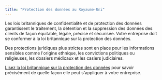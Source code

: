 ```yaml
---
title: "Protection des données au Royaume-Uni"
---
```

Les lois britanniques de confidentialité et de protection des données garantissent le traitement, la détention et la suppression des données des clients de façon équitable, légale, précise et sécurisée. Votre entreprise doit se conformer à la loi britannique sur la protection des données. 

Des protections juridiques plus strictes sont en place pour les informations sensibles comme l'origine ethnique, les convictions politiques ou religieuses, les dossiers médicaux et les casiers judiciaires.

[Lisez la loi britannique sur la protection des données](http://www.legislation.gov.uk/ukpga/1998/29/contents) pour savoir précisément de quelle façon elle peut s'appliquer à votre entreprise.
